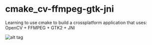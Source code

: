 cmake_cv-ffmpeg-gtk-jni
=======================

Learning to use cmake to build a crossplatform application that uses: OpenCV + FFMPEG + GTK2 + JNI

![alt tag](https://raw.github.com/felipeblassioli/cmake_cv-ffmpeg-gtk-jni/master/pic.png)